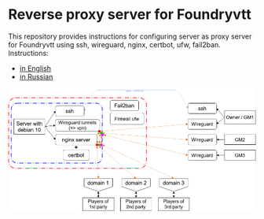 # Reverse proxy server for Foundryvtt  

This repository provides instructions for configuring server as proxy server for Foundryvtt using ssh, wireguard, nginx, certbot, ufw, fail2ban.
Instructions:

* [in English](./Proxy-server%20for%20Foundryvtt%20(EN).md)  
* [in Russian](./Proxy-server%20for%20Foundryvtt%20(RU).md)  


![](media/Proxy-server_Foundryvtt_scheme_en.png)